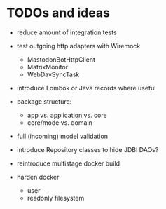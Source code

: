 # TODOs and ideas

- reduce amount of integration tests

- test outgoing http adapters with Wiremock
  - MastodonBotHttpClient
  - MatrixMonitor
  - WebDavSyncTask

- introduce Lombok or Java records where useful

- package structure:
  - app vs. application vs. core
  - core/mode vs. domain

- full (incoming) model validation

- introduce Repository classes to hide JDBI DAOs?

- reintroduce multistage docker build

- harden docker
  - user
  - readonly filesystem
